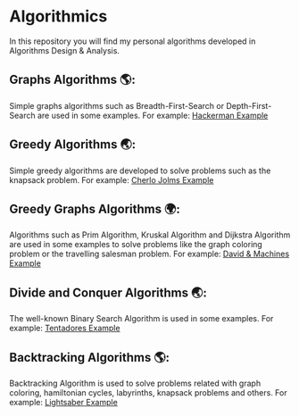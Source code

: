 # Algorithmics
In this repository you will find my personal algorithms developed in Algorithms Design &amp; Analysis.

## Graphs Algorithms 🌎:
Simple graphs algorithms such as Breadth-First-Search or Depth-First-Search are used in some examples.
For example: [Hackerman Example](https://github.com/BiggestGuille/Algorithmics/blob/main/Graphs%20Algorithms/samples-Hackerman/hackerman.py)

## Greedy Algorithms 🌏:
Simple greedy algorithms are developed to solve problems such as the knapsack problem.
For example: [Cherlo Jolms Example](https://github.com/BiggestGuille/Algorithmics/blob/main/Greedy%20Algorithms/samples-Cherlo%20Jolms/cherloJolms.py)

## Greedy Graphs Algorithms 🌍:
Algorithms such as Prim Algorithm, Kruskal Algorithm and Dijkstra Algorithm are used in some examples to solve problems like the graph coloring problem or the travelling salesman problem.
For example: [David & Machines Example](https://github.com/BiggestGuille/Algorithmics/blob/main/Mix/Divad%20Basbil%20y%20las%20maquinas/divadBasbil.py)

## Divide and Conquer Algorithms 🌏:
The well-known Binary Search Algorithm is used in some examples.
For example: [Tentadores Example](https://github.com/BiggestGuille/Algorithmics/blob/main/Mix/Tentadores/tentadores.py)

## Backtracking Algorithms 🌎:
Backtracking Algorithm is used to solve problems related with graph coloring, hamiltonian cycles, labyrinths, knapsack problems and others.
For example: [Lightsaber Example](https://github.com/BiggestGuille/Algorithmics/blob/main/Mix/Sable%20laser/sableLaser.py)

